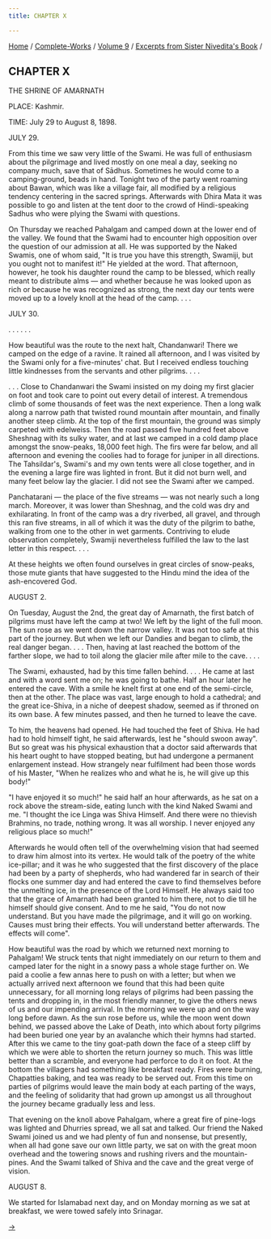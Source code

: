 ```yaml
---
title: CHAPTER X

---
```



[Home](../../../index.htm) / [Complete-Works](../../complete_works.htm)
/ [Volume 9](../volume_9_contents.htm) / [Excerpts from Sister
Nivedita's Book](excerpts_from_sister_niveditas_book_contents.htm) /



## CHAPTER X

THE SHRINE OF AMARNATH

PLACE: Kashmir.

TIME: July 29 to August 8, 1898.

JULY 29.

From this time we saw very little of the Swami. He was full of
enthusiasm about the pilgrimage and lived mostly on one meal a day,
seeking no company much, save that of Sādhus. Sometimes he would come to
a camping-ground, beads in hand. Tonight two of the party went roaming
about Bawan, which was like a village fair, all modified by a religious
tendency centering in the sacred springs. Afterwards with Dhira Mata it
was possible to go and listen at the tent door to the crowd of
Hindi-speaking Sadhus who were plying the Swami with questions.

On Thursday we reached Pahalgam and camped down at the lower end of the
valley. We found that the Swami had to encounter high opposition over
the question of our admission at all. He was supported by the Naked
Swamis, one of whom said, "It is true you have this strength, Swamiji,
but you ought not to manifest it!" He yielded at the word. That
afternoon, however, he took his daughter round the camp to be blessed,
which really meant to distribute alms — and whether because he was
looked upon as rich or because he was recognized as strong, the next day
our tents were moved up to a lovely knoll at the head of the camp. . . .

JULY 30.

. . . . . .

How beautiful was the route to the next halt, Chandanwari! There we
camped on the edge of a ravine. It rained all afternoon, and I was
visited by the Swami only for a five-minutes' chat. But I received
endless touching little kindnesses from the servants and other pilgrims.
. . .

. . . Close to Chandanwari the Swami insisted on my doing my first
glacier on foot and took care to point out every detail of interest. A
tremendous climb of some thousands of feet was the next experience. Then
a long walk along a narrow path that twisted round mountain after
mountain, and finally another steep climb. At the top of the first
mountain, the ground was simply carpeted with edelweiss. Then the road
passed five hundred feet above Sheshnag with its sulky water, and at
last we camped in a cold damp place amongst the snow-peaks, 18,000 feet
high. The firs were far below, and all afternoon and evening the coolies
had to forage for juniper in all directions. The Tahsildar's, Swami's
and my own tents were all close together, and in the evening a large
fire was lighted in front. But it did not burn well, and many feet below
lay the glacier. I did not see the Swami after we camped.

Panchatarani — the place of the five streams — was not nearly such a
long march. Moreover, it was lower than Sheshnag, and the cold was dry
and exhilarating. In front of the camp was a dry riverbed, all gravel,
and through this ran five streams, in all of which it was the duty of
the pilgrim to bathe, walking from one to the other in wet garments.
Contriving to elude observation completely, Swamiji nevertheless
fulfilled the law to the last letter in this respect. . . .

At these heights we often found ourselves in great circles of
snow-peaks, those mute giants that have suggested to the Hindu mind the
idea of the ash-encovered God.

AUGUST 2.

On Tuesday, August the 2nd, the great day of Amarnath, the first batch
of pilgrims must have left the camp at two! We left by the light of the
full moon. The sun rose as we went down the narrow valley. It was not
too safe at this part of the journey. But when we left our Dandies and
began to climb, the real danger began. . . . Then, having at last
reached the bottom of the farther slope, we had to toil along the
glacier mile after mile to the cave. . . .

The Swami, exhausted, had by this time fallen behind. . . . He came at
last and with a word sent me on; he was going to bathe. Half an hour
later he entered the cave. With a smile he knelt first at one end of the
semi-circle, then at the other. The place was vast, large enough to hold
a cathedral; and the great ice-Shiva, in a niche of deepest shadow,
seemed as if throned on its own base. A few minutes passed, and then he
turned to leave the cave.

To him, the heavens had opened. He had touched the feet of Shiva. He had
had to hold himself tight, he said afterwards, lest he "should swoon
away". But so great was his physical exhaustion that a doctor said
afterwards that his heart ought to have stopped beating, but had
undergone a permanent enlargement instead. How strangely near fulfilment
had been those words of his Master, "When he realizes who and what he
is, he will give up this body!"

"I have enjoyed it so much!" he said half an hour afterwards, as he sat
on a rock above the stream-side, eating lunch with the kind Naked Swami
and me. "I thought the ice Linga was Shiva Himself. And there were no
thievish Brahmins, no trade, nothing wrong. It was all worship. I never
enjoyed any religious place so much!"

Afterwards he would often tell of the overwhelming vision that had
seemed to draw him almost into its vertex. He would talk of the poetry
of the white ice-pillar; and it was he who suggested that the first
discovery of the place had been by a party of shepherds, who had
wandered far in search of their flocks one summer day and had entered
the cave to find themselves before the unmelting ice, in the presence of
the Lord Himself. He always said too that the grace of Amarnath had been
granted to him there, not to die till he himself should give consent.
And to me he said, "You do not now understand. But you have made the
pilgrimage, and it will go on working. Causes must bring their effects.
You will understand better afterwards. The effects will come".

How beautiful was the road by which we returned next morning to
Pahalgam! We struck tents that night immediately on our return to them
and camped later for the night in a snowy pass a whole stage further on.
We paid a coolie a few annas here to push on with a letter; but when we
actually arrived next afternoon we found that this had been quite
unnecessary, for all morning long relays of pilgrims had been passing
the tents and dropping in, in the most friendly manner, to give the
others news of us and our impending arrival. In the morning we were up
and on the way long before dawn. As the sun rose before us, while the
moon went down behind, we passed above the Lake of Death, into which
about forty pilgrims had been buried one year by an avalanche which
their hymns had started. After this we came to the tiny goat-path down
the face of a steep cliff by which we were able to shorten the return
journey so much. This was little better than a scramble, and everyone
had perforce to do it on foot. At the bottom the villagers had something
like breakfast ready. Fires were burning, Chapatties baking, and tea was
ready to be served out. From this time on parties of pilgrims would
leave the main body at each parting of the ways, and the feeling of
solidarity that had grown up amongst us all throughout the journey
became gradually less and less.

That evening on the knoll above Pahalgam, where a great fire of
pine-logs was lighted and Dhurries spread, we all sat and talked. Our
friend the Naked Swami joined us and we had plenty of fun and nonsense,
but presently, when all had gone save our own little party, we sat on
with the great moon overhead and the towering snows and rushing rivers
and the mountain-pines. And the Swami talked of Shiva and the cave and
the great verge of vision.

AUGUST 8.

We started for Islamabad next day, and on Monday morning as we sat at
breakfast, we were towed safely into Srinagar.

[→](chapter_xi.htm)


